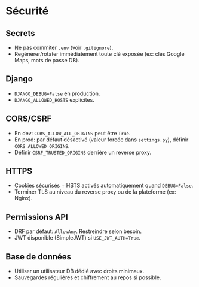# Sécurité

## Secrets
- Ne pas commiter `.env` (voir `.gitignore`).
- Regénérer/rotater immédiatement toute clé exposée (ex: clés Google Maps, mots de passe DB).

## Django
- `DJANGO_DEBUG=False` en production.
- `DJANGO_ALLOWED_HOSTS` explicites.

## CORS/CSRF
- En dev: `CORS_ALLOW_ALL_ORIGINS` peut être `True`.
- En prod: par défaut désactivé (valeur forcée dans `settings.py`), définir `CORS_ALLOWED_ORIGINS`.
- Définir `CSRF_TRUSTED_ORIGINS` derrière un reverse proxy.

## HTTPS
- Cookies sécurisés + HSTS activés automatiquement quand `DEBUG=False`.
- Terminer TLS au niveau du reverse proxy ou de la plateforme (ex: Nginx).

## Permissions API
- DRF par défaut: `AllowAny`. Restreindre selon besoin.
- JWT disponible (SimpleJWT) si `USE_JWT_AUTH=True`.

## Base de données
- Utiliser un utilisateur DB dédié avec droits minimaux.
- Sauvegardes régulières et chiffrement au repos si possible.

